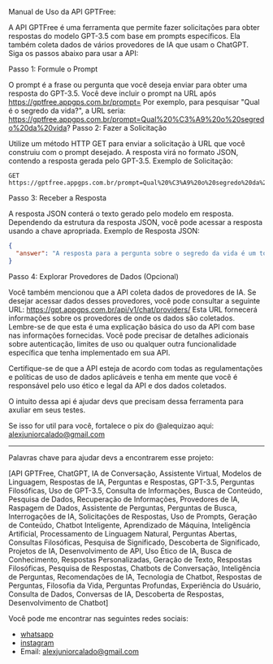 Manual de Uso da API GPTFree:

A API GPTFree é uma ferramenta que permite fazer solicitações para obter respostas do modelo GPT-3.5 com base em prompts específicos. Ela também coleta dados de vários provedores de IA que usam o ChatGPT. Siga os passos abaixo para usar a API:

Passo 1: Formule o Prompt

O prompt é a frase ou pergunta que você deseja enviar para obter uma resposta do GPT-3.5.
Você deve incluir o prompt na URL após https://gptfree.appgps.com.br/prompt=
Por exemplo, para pesquisar "Qual é o segredo da vida?", a URL seria: https://gptfree.appgps.com.br/prompt=Qual%20%C3%A9%20o%20segredo%20da%20vida?
Passo 2: Fazer a Solicitação

Utilize um método HTTP GET para enviar a solicitação à URL que você construiu com o prompt desejado.
A resposta virá no formato JSON, contendo a resposta gerada pelo GPT-3.5.
Exemplo de Solicitação:

```
GET https://gptfree.appgps.com.br/prompt=Qual%20%C3%A9%20o%20segredo%20da%20vida?
```
Passo 3: Receber a Resposta

A resposta JSON conterá o texto gerado pelo modelo em resposta.
Dependendo da estrutura da resposta JSON, você pode acessar a resposta usando a chave apropriada.
Exemplo de Resposta JSON:

```json
{
  "answer": "A resposta para a pergunta sobre o segredo da vida é um tópico profundo e filosófico. Muitas pessoas têm suas próprias teorias e crenças, mas o segredo da vida pode ser uma jornada pessoal de descoberta e significado."
}
```

Passo 4: Explorar Provedores de Dados (Opcional)

Você também mencionou que a API coleta dados de provedores de IA. Se desejar acessar dados desses provedores, você pode consultar a seguinte URL: https://gpt.appgps.com.br/api/v1/chat/providers/
Esta URL fornecerá informações sobre os provedores de onde os dados são coletados.
Lembre-se de que esta é uma explicação básica do uso da API com base nas informações fornecidas. Você pode precisar de detalhes adicionais sobre autenticação, limites de uso ou qualquer outra funcionalidade específica que tenha implementado em sua API.

Certifique-se de que a API esteja de acordo com todas as regulamentações e políticas de uso de dados aplicáveis e tenha em mente que você é responsável pelo uso ético e legal da API e dos dados coletados.

O intuito dessa api é ajudar devs que precisam dessa ferramenta para axuliar em seus testes.

Se isso for util para você, fortalece o pix do @alequizao aqui:
alexjuniorcalado@gmail.com



-------------------------------


Palavras chave para ajudar devs a encontrarem esse projeto:

[API GPTFree, ChatGPT, IA de Conversação, Assistente Virtual, Modelos de Linguagem, Respostas de IA, Perguntas e Respostas, GPT-3.5, Perguntas Filosóficas, Uso de GPT-3.5, Consulta de Informações, Busca de Conteúdo, Pesquisa de Dados, Recuperação de Informações, Provedores de IA, Raspagem de Dados, Assistente de Perguntas, Perguntas de Busca, Interrogações de IA, Solicitações de Respostas, Uso de Prompts, Geração de Conteúdo, Chatbot Inteligente, Aprendizado de Máquina, Inteligência Artificial, Processamento de Linguagem Natural, Perguntas Abertas, Consultas Filosóficas, Pesquisa de Significado, Descoberta de Significado, Projetos de IA, Desenvolvimento de API, Uso Ético de IA, Busca de Conhecimento, Respostas Personalizadas, Geração de Texto, Respostas Filosóficas, Pesquisa de Respostas, Chatbots de Conversação, Inteligência de Perguntas, Recomendações de IA, Tecnologia de Chatbot, Respostas de Perguntas, Filosofia da Vida, Perguntas Profundas, Experiência do Usuário, Consulta de Dados, Conversas de IA, Descoberta de Respostas, Desenvolvimento de Chatbot]

Você pode me encontrar nas seguintes redes sociais:
- [whatsapp](https://wa.me/5582988717072)
- [instagram](https://instagram.com/alequizao)
- Email: alexjuniorcalado@gmail.com
